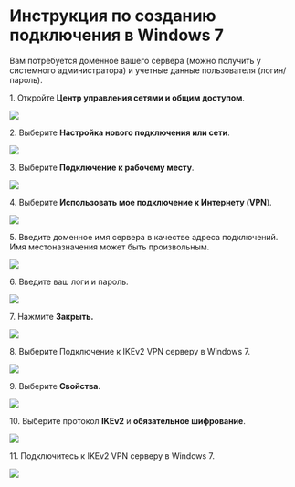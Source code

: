 # Инструкция по созданию подключения в Windows 7

Вам потребуется доменное вашего сервера (можно получить у системного администратора) и учетные данные пользователя (логин/пароль).

1\. Откройте **Центр управления сетями и общим доступом**. &#x20;

![](<../../../../.gitbook/assets/windows7-ikev2vpn-ru-1 (2) (2) (2) (2) (2) (2) (2) (2) (2) (2) (2) (2) (1).png>)

2\. Выберите **Настройка нового подключения или сети**. &#x20;

![](<../../../../.gitbook/assets/windows7-ikev2vpn-ru-2 (1) (2) (2) (2) (2) (2) (2) (2) (3) (3) (2) (2) (1).png>)

3\. Выберите **Подключение к рабочему месту**. &#x20;

![](../../../../.gitbook/assets/windows7-ikev2vpn-ru-3.png)

4\. Выберите **Использовать мое подключение к Интернету (VPN**). &#x20;

![](<../../../../.gitbook/assets/windows7-ikev2vpn-ru-4 (1) (2) (2) (2) (2) (2) (2) (2) (3) (3) (3) (2) (1) (2).png>)

5\. Введите доменное имя сервера в качестве адреса подключений.\
Имя местоназначения может быть произвольным.

![](<../../../../.gitbook/assets/windows7-ikev2vpn-ru-5 (1) (2) (2) (2) (2) (2) (1) (2).png>)

6\. Введите ваш логи и пароль.

![](<../../../../.gitbook/assets/windows7-ikev2vpn-ru-6 (1) (2) (2) (2) (2) (2) (2) (2) (3) (3) (3) (3) (1) (3).png>)

7\. Нажмите **Закрыть.** &#x20;

![](<../../../../.gitbook/assets/windows7-ikev2vpn-ru-7 (2) (2) (2) (2) (2) (2) (2) (2) (2) (2) (2) (2) (1) (1).png>)

8\. Выберите Подключение к IKEv2 VPN серверу в Windows 7. &#x20;

![](../../../../.gitbook/assets/windows7-ikev2vpn-ru-8.png)

9\. Выберите **Свойства**. &#x20;

![](<../../../../.gitbook/assets/windows7-ikev2vpn-ru-9 (2) (2) (2) (2) (2) (2) (2) (2) (2) (2) (2) (2) (1) (1).png>)

10\. Выберите протокол **IKEv2** и **обязательное шифрование**. &#x20;

![](../../../../attachments/17072171/17072215.png)

11\. Подключитесь к IKEv2 VPN серверу в Windows 7. &#x20;

![](../../../../attachments/17072171/17072216.png)
